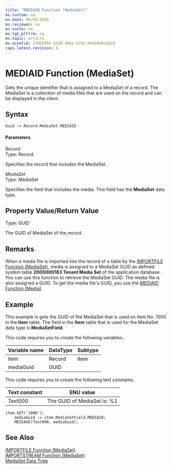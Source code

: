 ```yaml
---
title: "MEDIAID Function (MediaSet)"
ms.custom: na
ms.date: 06/05/2016
ms.reviewer: na
ms.suite: na
ms.tgt_pltfrm: na
ms.topic: article
ms.assetid: 270d2955-8330-466e-b7d3-46eb0901d42d
caps.latest.revision: 4
---
```

# MEDIAID Function (MediaSet)
Gets the unique identifier that is assigned to a MediaSet of a record. The MediaSet is a collection of media files that are used on the record and can be displayed in the client.  
  
## Syntax  
  
```  
Guid := Record.MediaSet.MEDIAID  
```  
  
#### Parameters  
 *Record*  
 Type: Record  
  
 Specifies the record that includes the MediaSet.  
  
 *MediaSet*  
 Type: MediaSet  
  
 Specifies the field that includes the media. This field has the **MediaSet** data type.  
  
## Property Value\/Return Value  
 Type: GUID  
  
 The GUID of MediaSet of the record.  
  
## Remarks  
 When a media file is imported into the record of a table by the [IMPORTFILE Function \(MediaSet\)](../dynamics-nav/IMPORTFILE-Function--MediaSet-.md), media is assigned to a MediaSet GUID as defined system table **2000000183 Tenant Media Set** of the application database. You can use this function to retrieve the MediaSet GUID. The media file is also assigned a GUID. To get the media file's GUID, you use the [MEDIAID Function \(Media\)](../dynamics-nav/MEDIAID-Function--Media-.md).  
  
## Example  
 This example is gets the GUID of the MediaSet that is used on item No. 1000 in the **Item** table. The field in the **Item** table that is used for the MediaSet data type is **MediaSetField**.  
  
 This code requires you to create the following variables..  
  
|Variable name|DataType|Subtype|  
|-------------------|--------------|-------------|  
|item|Record|Item|  
|mediaGuid|GUID||  
  
 This code requires you to create the following text constants.  
  
|Text constant|ENU value|  
|-------------------|---------------|  
|Text000|The GUID of MediaSet is: %1|  
  
```  
item.GET('1000');  
    mediaGuid := item.MediaSetField.MEDIAID;  
    MESSAGE(Text000, mediaGuid);  
```  
  
## See Also  
 [IMPORTFILE Function \(MediaSet\)](../dynamics-nav/IMPORTFILE-Function--MediaSet-.md)   
 [IMPORTSTREAM Function \(MediaSet\)](../dynamics-nav/IMPORTSTREAM-Function--MediaSet-.md)   
 [MediaSet Data Type](../dynamics-nav/MediaSet-Data-Type.md)